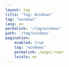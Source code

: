 ```yaml
---
layout: tag
title: "Tag: Windows"
tag: "windows"
lang: en
permalink: '/tag/windows'
path: '/tag/windows'
pagination:
    enabled: true
    tag: "windows"
    permalink: /page/:num/
    locale: en
---
```

